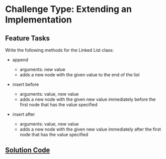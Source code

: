 # Challenge Type: Extending an Implementation

## Feature Tasks

Write the following methods for the Linked List class:

- append
  - arguments: new value
  - adds a new node with the given value to the end of the list

- insert before
  - arguments: value, new value
  - adds a new node with the given new value immediately before the first node that has the value specified

- insert after
  - arguments: value, new value
  - adds a new node with the given new value immediately after the first node that has the value specified

## [Solution Code](challenge-06.js)
